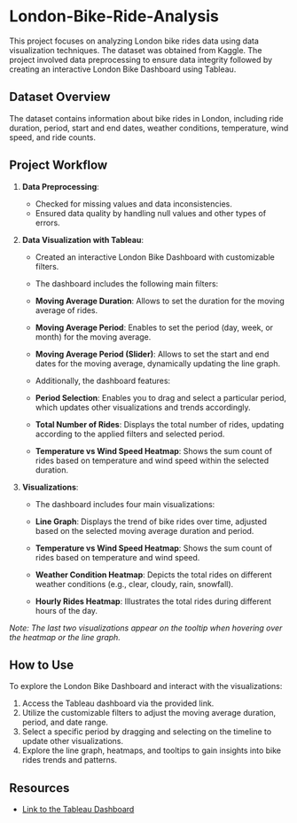 # London-Bike-Ride-Analysis

This project focuses on analyzing London bike rides data using data visualization techniques. The dataset was obtained from Kaggle. The project involved data preprocessing to ensure data integrity followed by creating an interactive London Bike Dashboard using Tableau.

## Dataset Overview

The dataset contains information about bike rides in London, including ride duration, period, start and end dates, weather conditions, temperature, wind speed, and ride counts.

## Project Workflow

1. **Data Preprocessing**:
   - Checked for missing values and data inconsistencies.
   - Ensured data quality by handling null values and other types of errors.

2. **Data Visualization with Tableau**:
   - Created an interactive London Bike Dashboard with customizable filters.
   - The dashboard includes the following main filters:

   - **Moving Average Duration**: Allows to set the duration for the moving average of rides.
   - **Moving Average Period**: Enables to set the period (day, week, or month) for the moving average.
   - **Moving Average Period (Slider)**: Allows to set the start and end dates for the moving average, dynamically updating the line graph.
   
   - Additionally, the dashboard features:
   
   - **Period Selection**: Enables you to drag and select a particular period, which updates other visualizations and trends accordingly.
   - **Total Number of Rides**: Displays the total number of rides, updating according to the applied filters and selected period.
   - **Temperature vs Wind Speed Heatmap**: Shows the sum count of rides based on temperature and wind speed within the selected duration.

3. **Visualizations**:
   - The dashboard includes four main visualizations:
   
   - **Line Graph**: Displays the trend of bike rides over time, adjusted based on the selected moving average duration and period.
   - **Temperature vs Wind Speed Heatmap**: Shows the sum count of rides based on temperature and wind speed.
   - **Weather Condition Heatmap**: Depicts the total rides on different weather conditions (e.g., clear, cloudy, rain, snowfall).
   - **Hourly Rides Heatmap**: Illustrates the total rides during different hours of the day.
   
_Note: The last two visualizations appear on the tooltip when hovering over the heatmap or the line graph._

## How to Use

To explore the London Bike Dashboard and interact with the visualizations:

1. Access the Tableau dashboard via the provided link.
2. Utilize the customizable filters to adjust the moving average duration, period, and date range.
3. Select a specific period by dragging and selecting on the timeline to update other visualizations.
4. Explore the line graph, heatmaps, and tooltips to gain insights into bike rides trends and patterns.

## Resources

- [Link to the Tableau Dashboard](https://public.tableau.com/views/LondonBikeRideDashboard_17104051531480/Dashboard1?:language=en-US&:sid=&:display_count=n&:origin=viz_share_link)
